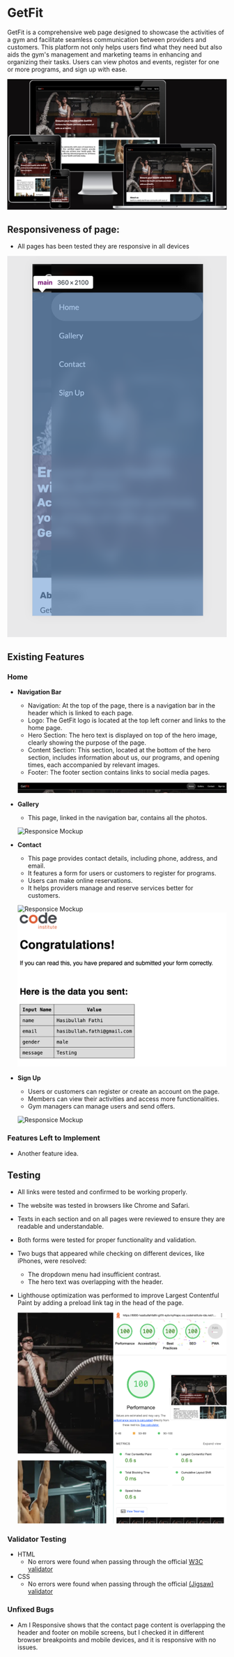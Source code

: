 # GetFit
GetFit is a comprehensive web page designed to showcase the activities of a gym and facilitate seamless communication between providers and customers. This platform not only helps users find what they need but also aids the gym's management and marketing teams in enhancing and organizing their tasks. Users can view photos and events, register for one or more programs, and sign up with ease.

![Responsice Mockup](/media/getfit_mockup.png)

## Responsiveness of page:

- All pages has been tested they are responsive  in all devices

![Responsice Mockup](/media/dropdown-menu.png)

## Existing Features

### Home

- __Navigation Bar__

    - Navigation: At the top of the page, there is a navigation bar in the header which is linked to each page.
    - Logo: The GetFit logo is located at the top left corner and links to the home page.
    - Hero Section: The hero text is displayed on top of the hero image, clearly showing the purpose of the page.  
    - Content Section: This section, located at the bottom of the hero section, includes information about us, our programs, and opening times, each accompanied   by relevant images. 
    - Footer: The footer section contains links to social media pages.

    ![Responsice Mockup](/media/nav.png)

- __Gallery__

    - This page, linked in the navigation bar, contains all the photos.

    ![Responsice Mockup](/media/gallery.png)

- __Contact__

    - This page provides contact details, including phone, address, and email.
    - It features a form for users or customers to register for programs.
    - Users can make online reservations.
    - It helps providers manage and reserve services better for customers.

    ![Responsice Mockup](/media/contact.png)
    ![Responsice Mockup](/media/form-submition.png)

- __Sign Up__

    - Users or customers can register or create an account on the page.
    - Members can view their activities and access more functionalities.
    - Gym managers can manage users and send offers.

    ![Responsice Mockup](/media/sign-up.png)

### Features Left to Implement

- Another feature idea.

## Testing

- All links were tested and confirmed to be working properly.
- The website was tested in browsers like Chrome and Safari.
- Texts in each section and on all pages were reviewed to ensure they are readable and understandable.
- Both forms were tested for proper functionality and validation.
- Two bugs that appeared while checking on different devices, like iPhones, were resolved:
    - The dropdown menu had insufficient contrast.
    - The hero text was overlapping with the header.
- Lighthouse optimization was performed to improve Largest Contentful Paint by adding a preload link tag in the head of the page.

    ![Responsice Mockup](/media/lighthouse-report.png)

### Validator Testing 

- HTML
    - No errors were found when passing through the official [W3C validator](https://validator.w3.org/nu/?doc=https%3A%2F%2Fcode-institute-org.github.io%2Flove-running-2.0%2Findex.html)
- CSS
    - No errors were found when passing through the official [(Jigsaw) validator](https://jigsaw.w3.org/css-validator/validator?uri=https%3A%2F%2Fvalidator.w3.org%2Fnu%2F%3Fdoc%3Dhttps%253A%252F%252Fcode-institute-org.github.io%252Flove-running-2.0%252Findex.html&profile=css3svg&usermedium=all&warning=1&vextwarning=&lang=en#css)

### Unfixed Bugs

- Am I Responsive shows that the contact page content is overlapping the header and footer on mobile screens, but I checked it in different browser breakpoints and mobile devices, and it is responsive with no issues.

